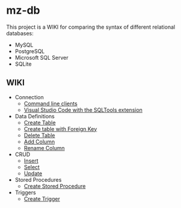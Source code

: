 # mz-db

This project is a WIKI for comparing the syntax of different relational databases:

- MySQL
- PostgreSQL
- Microsoft SQL Server
- SQLite

## WIKI

- Connection
  - [Command line clients](1-connection/command-line-clients.md)
  - [Visual Studio Code with the SQLTools extension](1-connection/vs-code-ext.md)
- Data Definitions
  - [Create Table](2-data-definitions/1-create-table.md)
  - [Create table with Foreign Key](2-data-definitions/2-create-table-with-foreign-key.md)
  - [Delete Table](2-data-definitions/3-delete-table.md)
  - [Add Column](2-data-definitions/4-add-column.md)
  - [Rename Column](2-data-definitions/5-rename-column.md)
- CRUD
  - [Insert](3-crud/1-insert.md)
  - [Select](3-crud/2-select.md)
  - [Update](3-crud/3-update.md)
- Stored Procedures
  - [Create Stored Procedure](4-stored-procedures/1-create-stored-procedure.md)
- Triggers
  - [Create Trigger](5-triggers/1-create-trigger.md)
